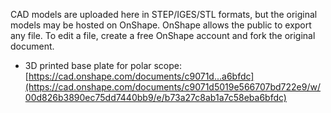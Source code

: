CAD models are uploaded here in STEP/IGES/STL formats, but the original models may be hosted on OnShape. OnShape allows the public to export any file. To edit a file, create a free OnShape account and fork the original document.

 * 3D printed base plate for polar scope: [https://cad.onshape.com/documents/c9071d...a6bfdc](https://cad.onshape.com/documents/c9071d5019e566707bd722e9/w/00d826b3890ec75dd7440bb9/e/b73a27c8ab1a7c58eba6bfdc)
